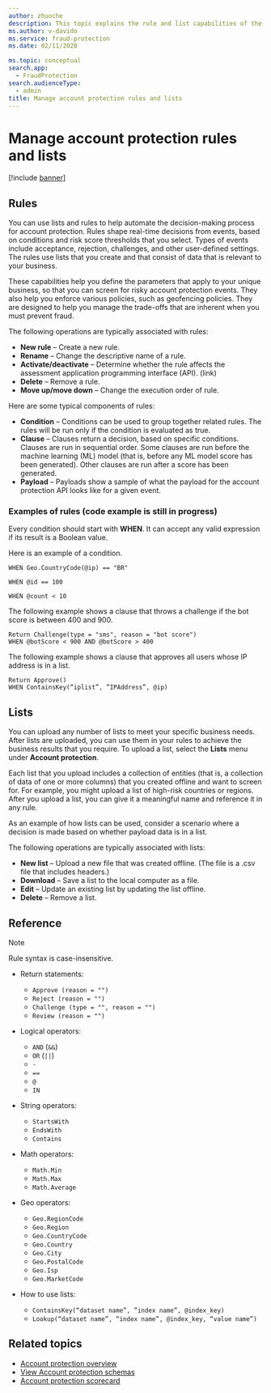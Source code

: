 ```yaml
---
author: zhuoche
description: This topic explains the rule and list capabilities of the account protection feature in Microsoft Dynamics 365 Fraud Protection.
ms.author: v-davido
ms.service: fraud-protection
ms.date: 02/11/2020

ms.topic: conceptual
search.app: 
  - FraudProtection
search.audienceType:
  - admin
title: Manage account protection rules and lists
---
```


# Manage account protection rules and lists

[!include [banner](includes/preview-banner.md)]

## Rules

You can use lists and rules to help automate the decision-making process for account protection. Rules shape real-time decisions from events, based on conditions and risk score thresholds that you select. Types of events include acceptance, rejection, challenges, and other user-defined settings. The rules use lists that you create and that consist of data that is relevant to your business.

These capabilities help you define the parameters that apply to your unique business, so that you can screen for risky account protection events. They also help you enforce various policies, such as geofencing policies. They are designed to help you manage the trade-offs that are inherent when you must prevent fraud.

The following operations are typically associated with rules:

- **New rule** – Create a new rule.
- **Rename** – Change the descriptive name of a rule.
- **Activate/deactivate** – Determine whether the rule affects the assessment application programming interface (API). (link)
- **Delete** – Remove a rule.
- **Move up/move down** – Change the execution order of rule.

Here are some typical components of rules:

- **Condition** – Conditions can be used to group together related rules. The rules will be run only if the condition is evaluated as true.
- **Clause** – Clauses return a decision, based on specific conditions. Clauses are run in sequential order. Some clauses are run before the machine learning (ML) model (that is, before any ML model score has been generated). Other clauses are run after a score has been generated.
- **Payload** – Payloads show a sample of what the payload for the account protection API looks like for a given event.

### Examples of rules (code example is still in progress)

Every condition should start with **WHEN**. It can accept any valid expression if its result is a Boolean value.

Here is an example of a condition.

```
WHEN Geo.CountryCode(@ip) == "BR"

WHEN @id == 100 

WHEN @count < 10 
```

The following example shows a clause that throws a challenge if the bot score is between 400 and 900.

```
Return Challenge(type = "sms", reason = "bot score") 
WHEN @botScore < 900 AND @botScore > 400 
```

The following example shows a clause that approves all users whose IP address is in a list.

```
Return Approve() 
WHEN ContainsKey(“iplist”, ”IPAddress”, @ip)
```

## Lists 

You can upload any number of lists to meet your specific business needs. After lists are uploaded, you can use them in your rules to achieve the business results that you require. To upload a list, select the **Lists** menu under **Account protection**.

Each list that you upload includes a collection of entities (that is, a collection of data of one or more columns) that you created offline and want to screen for. For example, you might upload a list of high-risk countries or regions. After you upload a list, you can give it a meaningful name and reference it in any rule.

As an example of how lists can be used, consider a scenario where a decision is made based on whether payload data is in a list.

The following operations are typically associated with lists:

- **New list** – Upload a new file that was created offline. (The file is a .csv file that includes headers.)
- **Download** – Save a list to the local computer as a file.
- **Edit** – Update an existing list by updating the list offline.
- **Delete** – Remove a list.

## Reference

> [!NOTE]
> Rule syntax is case-insensitive.

- Return statements:

    - `Approve (reason = "")`
    - `Reject (reason = "")`
    - `Challenge (type = "", reason = "")`
    - `Review (reason = "")`

- Logical operators:

    - `AND` (`&&`)
    - `OR` (`||`)
    - `-`
    - `==`
    - `@`
    - `IN`

- String operators:

    - `StartsWith`
    - `EndsWith`
    - `Contains`

- Math operators:

    - `Math.Min`
    - `Math.Max`
    - `Math.Average`

- Geo operators:

    - `Geo.RegionCode`
    - `Geo.Region`
    - `Geo.CountryCode`
    - `Geo.Country`
    - `Geo.City`
    - `Geo.PostalCode`
    - `Geo.Isp`
    - `Geo.MarketCode`

- How to use lists:

    - `ContainsKey(“dataset name”, ”index name”, @index_key)`
    - `Lookup(“dataset name”, “index name”, @index_key, “value name”)`

## Related topics

- [Account protection overview](account-protection.md)
- [View Account protection schemas](view-loss-prevent-schemas.md)
- [Account protection scorecard](ap-scorecard.md)
